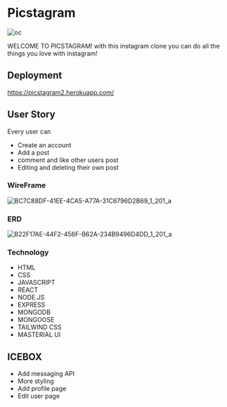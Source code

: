 # Picstagram
![oc](https://user-images.githubusercontent.com/104103694/182214712-f33d13b9-3557-4f71-b0f7-071a786cba7a.png)

WELCOME TO PICSTAGRAM! with this instagram clone you can do all the things you love with instagram! 
## Deployment 

https://picstagram2.herokuapp.com/

## User Story 
Every user can 
- Create an account 
- Add a post 
- comment and like other users post 
- Editing and deleting their own post


### WireFrame
![BC7C88DF-41EE-4CA5-A77A-31C6796D2B69_1_201_a](https://user-images.githubusercontent.com/104103694/182214568-5fe28b84-3538-4594-8e07-b6e77398dcd6.jpeg)


### ERD
![B22F17AE-44F2-456F-B62A-234B9496D4DD_1_201_a](https://user-images.githubusercontent.com/104103694/182214540-a2edaad3-b538-4699-b780-5d19b291981b.jpeg)




### Technology
- HTML
- CSS
- JAVASCRIPT
- REACT
- NODE.JS
- EXPRESS
- MONGODB
- MONGOOSE
- TAILWIND CSS
- MASTERIAL UI


## ICEBOX
- Add messaging API
- More styling 
- Add profile page 
- Edit user page 
